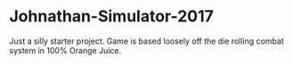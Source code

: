 # Johnathan-Simulator-2017
Just a silly starter project.  Game is based loosely off the die rolling combat system in 100% Orange Juice.
